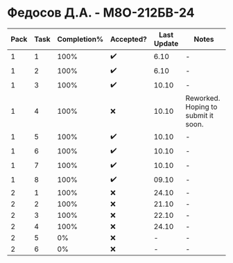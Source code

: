# Федосов Д.А. - М8О-212БВ-24

| Pack | Task | Completion% | Accepted? | Last Update | Notes |
|---|---|---|---|---|---|
| 1 | 1 | 100% | ✔️ | 6.10 | - |
| 1 | 2 | 100% | ✔️ | 6.10 | - |
| 1 | 3 | 100% | ✔️ | 10.10 | - |
| 1 | 4 | 100% | ❌ | 10.10 | Reworked. Hoping to submit it soon. |
| 1 | 5 | 100% | ✔️ | 10.10 | - |
| 1 | 6 | 100% | ✔️ | 10.10 | - |
| 1 | 7 | 100% | ✔️ | 10.10 | - |
| 1 | 8 | 100% | ✔️ | 09.10 | - |
| 2 | 1 | 100% | ❌ | 24.10 | - |
| 2 | 2 | 100% | ❌ | 21.10 | - |
| 2 | 3 | 100% | ❌ | 22.10 | - |
| 2 | 4 | 100% | ❌ | 24.10 | - |
| 2 | 5 | 0% | ❌ | - | - |
| 2 | 6 | 0% | ❌ | - | - |